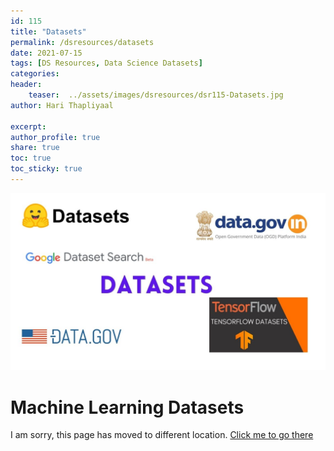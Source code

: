 ```yaml
---
id: 115    
title: "Datasets"
permalink: /dsresources/datasets
date: 2021-07-15
tags: [DS Resources, Data Science Datasets] 
categories: 
header:
    teaser:  ../assets/images/dsresources/dsr115-Datasets.jpg
author: Hari Thapliyaal   

excerpt:   
author_profile: true   
share: true   
toc: true   
toc_sticky: true 
---
```

![Datasets](../assets/images/dsresources/dsr115-Datasets.jpg)    
   
# Machine Learning Datasets   
   
I am sorry, this page has moved to different location. [Click me to go there](/dsblog/datasets)